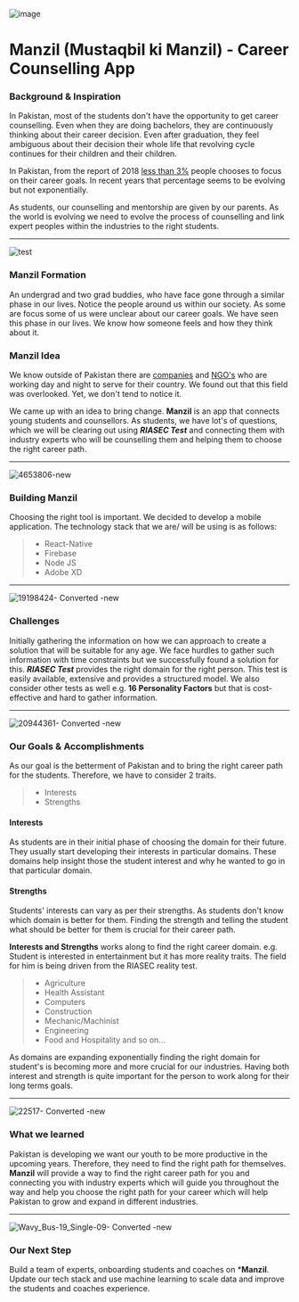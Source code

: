 ![image](https://user-images.githubusercontent.com/42142889/136696380-21db1c25-ee3a-4ed3-aaa6-5884a4ea33fa.png)

# Manzil (Mustaqbil ki Manzil) - Career Counselling App

### Background & Inspiration

In Pakistan, most of the students don't have the opportunity to get career counselling. Even when they are doing bachelors, they are continuously thinking about their career decision. Even after graduation, they feel ambiguous about their decision their whole life that revolving cycle continues for their children and their children.

In Pakistan, from the report of 2018  [less than 3%](https://nation.com.pk/23-Dec-2018/career-counseling)  people chooses to focus on their career goals. In recent years that percentage seems to be evolving but not exponentially.

As students, our counselling and mentorship are given by our parents. As the world is evolving we need to evolve the process of counselling and link expert peoples within the industries to the right students.

---
![test](https://user-images.githubusercontent.com/42142889/136696921-57e9d98a-289c-440f-9d98-9bd5a292fde1.png)

### Manzil Formation

An undergrad and two grad buddies, who have face gone through a similar phase in our lives. Notice the people around us within our society. As some are focus some of us were unclear about our career goals. We have seen this phase in our lives. We know how someone feels and how they think about it.

### Manzil Idea
We know outside of Pakistan there are  [companies](https://www.monster.com/career-advice/article/career-development-companies)  and  [NGO's](https://idreamcareer.com/organizations/)  who are working day and night to serve for their country. We found out that this field was overlooked. Yet, we don't tend to notice it.


We came up with an idea to bring change.  **Manzil**  is an app that connects young students and counsellors. As students, we have lot's of questions, which we will be clearing out using  _**RIASEC Test**_  and connecting them with industry experts who will be counselling them and helping them to choose the right career path.

---
![4653806-new](https://user-images.githubusercontent.com/42142889/136697022-2a74fd7f-5348-4dc1-b09d-0c0aa5c90123.png)

### Building Manzil
Choosing the right tool is important. We decided to develop a mobile application. The technology stack that we are/ will be using is as follows:
> - React-Native
>  - Firebase
>  - Node JS
>  - Adobe XD

---
![19198424- Converted -new](https://user-images.githubusercontent.com/42142889/136697149-eeaf597f-2ab2-4fd4-a9dc-166e34cdd05c.png)

### Challenges

Initially gathering the information on how we can approach to create a solution that will be suitable for any age. We face hurdles to gather such information with time constraints but we successfully found a solution for this.  _**RIASEC Test**_  provides the right domain for the right person. This test is easily available, extensive and provides a structured model. We also consider other tests as well e.g.  **16 Personality Factors**  but that is cost-effective and hard to gather information.

---


![20944361- Converted -new](https://user-images.githubusercontent.com/42142889/136697576-80cb091a-824c-4b48-a490-f0d71239fb74.png)

### Our Goals & Accomplishments

As our goal is the betterment of Pakistan and to bring the right career path for the students. Therefore, we have to consider 2 traits.

> -   Interests
> -   Strengths

#### Interests

As students are in their initial phase of choosing the domain for their future. They usually start developing their interests in particular domains. These domains help insight those the student interest and why he wanted to go in that particular domain.

#### Strengths

Students' interests can vary as per their strengths. As students don't know which domain is better for them. Finding the strength and telling the student what should be better for them is crucial for their career path.

**Interests and Strengths**  works along to find the right career domain. e.g. Student is interested in entertainment but it has more reality traits. The field for him is being driven from the RIASEC reality test.

> -   Agriculture
> -   Health Assistant
> -   Computers
> -   Construction
> -   Mechanic/Machinist
> -   Engineering
> -   Food and Hospitality and so on...

As domains are expanding exponentially finding the right domain for student's is becoming more and more crucial for our industries. Having both interest and strength is quite important for the person to work along for their long terms goals.

---

![22517- Converted -new](https://user-images.githubusercontent.com/42142889/136697604-3de7a5b2-5d89-4b89-9501-9ad074224a6c.png)
### What we learned

Pakistan is developing we want our youth to be more productive in the upcoming years. Therefore, they need to find the right path for themselves.  **Manzil**  will provide a way to find the right career path for you and connecting you with industry experts which will guide you throughout the way and help you choose the right path for your career which will help Pakistan to grow and expand in different industries.

---
![Wavy_Bus-19_Single-09- Converted -new](https://user-images.githubusercontent.com/42142889/136697780-4bf46056-291f-4f58-82c8-ca698ce5e7ae.png)

### Our Next Step

Build a team of experts, onboarding students and coaches on ***Manzil**. Update our tech stack and use machine learning to scale data and improve the students and coaches experience.
